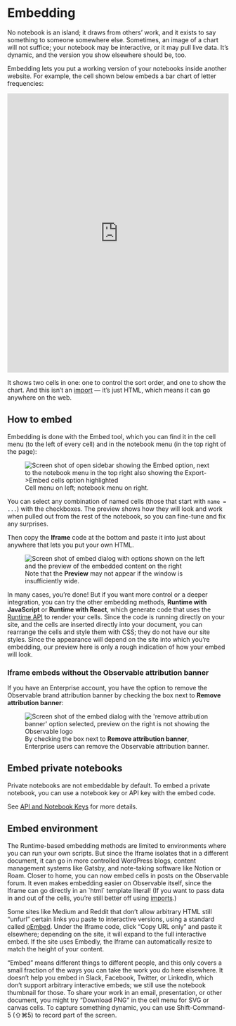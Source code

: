# Embedding

No notebook is an island; it draws from others’ work, and it exists to say something to someone somewhere else. Sometimes, an image of a chart will not suffice; your notebook may be interactive, or it may pull live data. It’s dynamic, and the version you show elsewhere should be, too.

Embedding lets you put a working version of your notebooks inside another website. For example, the cell shown below embeds a bar chart of letter frequencies:

<iframe width="100%" height="635" frameborder="0"
  src="https://observablehq.com/embed/@d3/sortable-bar-chart?cell=viewof+order&cell=chart"></iframe>

It shows two cells in one: one to control the sort order, and one to show the chart. And this isn’t an [import](https://observablehq.com/@observablehq/introduction-to-imports) — it’s just HTML, which means it can go anywhere on the web.

## How to embed

Embedding is done with the Embed tool, which you can find it in the cell menu (to the left of every cell) and in the notebook menu (in the top right of the page):

<figure>
  <img
    class="screenshot w-70"
    src="/embedding/assets/embed_and_embed_cells_v2.png" alt="Screen shot of open sidebar showing the Embed option, next to the notebook menu in the top right also showing the Export->Embed cells option highlighted"
  />
  <figcaption>Cell menu on left; notebook menu on right.</figcaption>
</figure>

You can select any combination of named cells (those that start with `name = ...`) with the checkboxes. The preview shows how they will look and work when pulled out from the rest of the notebook, so you can fine-tune and fix any surprises.

Then copy the **Iframe** code at the bottom and paste it into just about anywhere that lets you put your own HTML.

<figure>
  <img
    class="screenshot w-70"
    src="/embedding/assets/embed_with_preview_bar_chart_new.png" alt="Screen shot of embed dialog with options shown on the left and the preview of the embedded content on the right"
  />
  <figcaption>Note that the <strong>Preview</strong> may not appear if the window is insufficiently wide.
</figcaption>
</figure>

In many cases, you’re done! But if you want more control or a deeper integration, you can try the other embedding methods, **Runtime with JavaScript** or **Runtime with React**, which generate code that uses the [Runtime API](https://observablehq.com/@observablehq/downloading-and-embedding-notebooks) to render your cells. Since the code is running directly on your site, and the cells are inserted directly into your document, you can rearrange the cells and style them with CSS; they do not have our site styles. Since the appearance will depend on the site into which you’re embedding, our preview here is only a rough indication of how your embed will look.

### Iframe embeds without the Observable attribution banner
<PricingBadge level="enterprise" />

If you have an Enterprise account, you have the option to remove the Observable brand attribution banner by checking the box next to **Remove attribution banner**:

<figure>
  <img
   class="screenshot w-70"
    src="/embedding/assets/removed_attribution_data_table_cell.png" alt="Screen shot of the embed dialog with the 'remove attribution banner' option selected, preview on the right is not showing the Observable logo"
  />
  <figcaption>By checking the box next to <strong>Remove attribution banner</strong>, Enterprise users can remove the Observable attribution banner.
</figcaption>
</figure>


## Embed private notebooks

Private notebooks are not embeddable by default. To embed a private notebook, you can use a notebook key or API key with the embed code.

See [API and Notebook Keys](https://observablehq.com/@observablehq/api-keys) for more details.

## Embed environment

The Runtime-based embedding methods are limited to environments where you can run your own scripts. But since the Iframe isolates that in a different document, it can go in more controlled WordPress blogs, content management systems like Gatsby, and note-taking software like Notion or Roam. Closer to home, you can now embed cells in posts on the Observable forum. It even makes embedding easier on Observable itself, since the Iframe can go directly in an \`html\` template literal! (If you want to pass data in and out of the cells, you’re still better off using [imports](https://observablehq.com/@observablehq/imports).)

Some sites like Medium and Reddit that don’t allow arbitrary HTML still “unfurl” certain links you paste to interactive versions, using a standard called [oEmbed](https://oembed.com/). Under the Iframe code, click “Copy URL only” and paste it elsewhere; depending on the site, it will expand to the full interactive embed. If the site uses Embedly, the Iframe can automatically resize to match the height of your content.

“Embed” means different things to different people, and this only covers a small fraction of the ways you can take the work you do here elsewhere. It doesn’t help you embed in Slack, Facebook, Twitter, or LinkedIn, which don’t support arbitrary interactive embeds; we still use the notebook thumbnail for those. To share your work in an email, presentation, or other document, you might try “Download PNG” in the cell menu for SVG or canvas cells. To capture something dynamic, you can use Shift-Command-5 (⇧⌘5) to record part of the screen. 